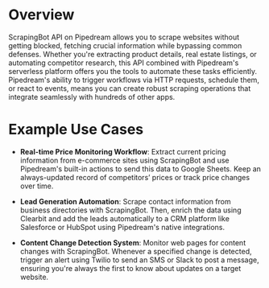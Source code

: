 # Overview

ScrapingBot API on Pipedream allows you to scrape websites without getting blocked, fetching crucial information while bypassing common defenses. Whether you're extracting product details, real estate listings, or automating competitor research, this API combined with Pipedream's serverless platform offers you the tools to automate these tasks efficiently. Pipedream's ability to trigger workflows via HTTP requests, schedule them, or react to events, means you can create robust scraping operations that integrate seamlessly with hundreds of other apps.

# Example Use Cases

- **Real-time Price Monitoring Workflow**: Extract current pricing information from e-commerce sites using ScrapingBot and use Pipedream's built-in actions to send this data to Google Sheets. Keep an always-updated record of competitors’ prices or track price changes over time.

- **Lead Generation Automation**: Scrape contact information from business directories with ScrapingBot. Then, enrich the data using Clearbit and add the leads automatically to a CRM platform like Salesforce or HubSpot using Pipedream's native integrations.

- **Content Change Detection System**: Monitor web pages for content changes with ScrapingBot. Whenever a specified change is detected, trigger an alert using Twilio to send an SMS or Slack to post a message, ensuring you're always the first to know about updates on a target website.
